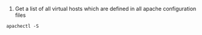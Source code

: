 1. Get a list of all virtual hosts which are defined in all apache configuration files
```shell
apachectl -S
```
